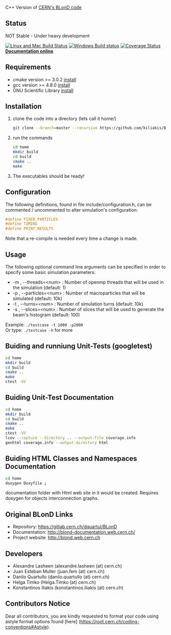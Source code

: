 C++ Version of [CERN's BLonD code][1]

## Status 

NOT Stable - Under heavy development

[![Linux and Mac Build Status](https://travis-ci.org/olegjakushkin/BLonD-minimal-cpp.svg?branch=master)](https://travis-ci.org/kiliakis/BLonD-minimal-cpp)
[![Windows Build status](https://ci.appveyor.com/api/projects/status/uua8m6cnwq6wbaa3?svg=true)](https://ci.appveyor.com/project/OlegJakushkin/blond-minimal-cpp)
[![Coverage Status](https://coveralls.io/repos/github/olegjakushkin/BLonD-minimal-cpp/badge.svg?branch=master)](https://coveralls.io/github/kiliakis/BLonD-minimal-cpp?branch=master)
[**Documentation online**](http://olegjakushkin.github.io/BLonD-minimal-cpp/)

## Requirements
* cmake version >= 3.0.2 [install](https://cmake.org/install/)
* gcc version >= 4.8.0 [install](https://gcc.gnu.org/wiki/InstallingGCC)
* GNU Scientific Library [install](http://www.gnu.org/software/gsl/)


## Installation
1. clone the code into a directory (lets call it home/)  
    ```bash  
    git clone --branch=master --recursive https://github.com/kiliakis/BLonD-minimal-cpp.git home  
    ```

2. run the commands 
    ```bash
    cd home
    mkdir build  
    cd build  
    cmake ..  
    make  
    ```

3. The executables should be ready!

## Configuration

The following definitions, found in file include/configuration.h, can be commented / uncommented to alter simulation's configuration:

```c
#define FIXED_PARTICLES
#define TIMING
#define PRINT_RESULTS
```

Note that a re-compile is needed every time a change is made. 

## Usage

The following optional command line arguments can be specified in order to specify some basic simulation parameters:

* -m <num>, --threads=\<num\> : Number of openmp threads that will be used in the simulation (default: 1)
* -p <num>, --particles=\<num\> : Number of macroparticles that will be simulated (default: 10k)
* -t <num>, --turns=\<num\>     : Number of simulation turns (default: 10k)
* -s <num>, --slices=\<num\>    : Number of slices that will be used to generate the beam's histogram (default: 100)

Example: `./testcase -t 1000 -p2000`  
Or type: `./testcase -h` for more

## Buiding and runniung Unit-Tests (googletest)
```bash
cd home  
mkdir build 
cd build   
cmake ..  
make
ctest -VV
```

## Buiding Unit-Test Documentation
```bash
cd home  
mkdir build 
cd build   
cmake ..  
make
ctest -VV
lcov --capture --directory .. --output-file coverage.info
genhtml coverage.info --output-directory html
```

## Buiding HTML Classes and Namespaces Documentation
```bash
cd home  
doxygen Doxyfile ;
```

documentation folder with Html web site in it would be created. Requires doxygen for objects interconnection graphs.

## Original BLonD Links

* Repository: https://gitlab.cern.ch/dquartul/BLonD
* Documentation: http://blond-documentation.web.cern.ch/
* Project website: http://blond.web.cern.ch

## Developers

- Alexandre Lasheen (alexandre.lasheen (at) cern.ch)
- Juan Esteban Muller (juan.fem (at) cern.ch)
- Danilo Quartullo (danilo.quartullo (at) cern.ch)
- Helga Timko (Helga.Timko (at) cern.ch)
- Konstantinos Iliakis (konstantinos.iliakis (at) cern.ch)

## Contributors Notice

Dear all contributors, you are kindly requested to format your code using astyle format options found [here] (https://root.cern.ch/coding-conventions#Astyle).

[1]: http://blond.web.cern.ch

